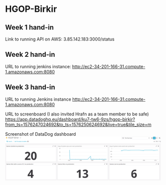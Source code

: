 # HGOP-Birkir

## Week 1 hand-in
Link to running API on AWS: 3.85.142.183:3000/status

## Week 2 hand-in
URL to running jenkins instance: http://ec2-34-201-166-31.compute-1.amazonaws.com:8080

## Week 3 hand-in

URL to running Jenkins instance http://ec2-34-201-166-31.compute-1.amazonaws.com:8080

URL to screenboard (I also invited Hrafn as a team member to be safe) https://app.datadoghq.eu/dashboard/ku7-tw6-9zs/hgop-birkir?from_ts=1576247024692&to_ts=1576250624692&live=true&tile_size=m

Screenshot of DataDog dashboard
![Dashboard](DataDogDashboard.png)
